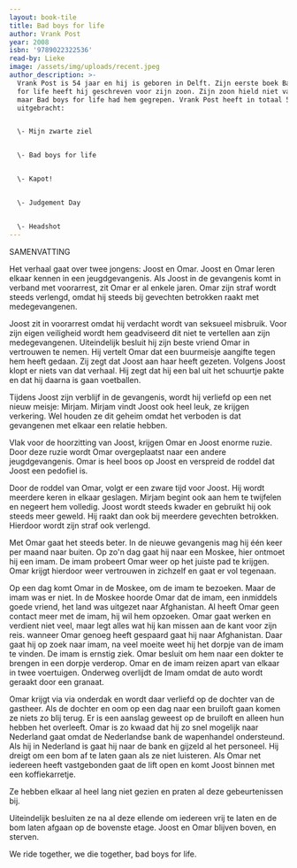 ```yaml
---
layout: book-tile
title: Bad boys for life
author: Vrank Post
year: 2008
isbn: '9789022322536'
read-by: Lieke
image: /assets/img/uploads/recent.jpeg
author_description: >-
  Vrank Post is 54 jaar en hij is geboren in Delft. Zijn eerste boek Bad boys
  for life heeft hij geschreven voor zijn zoon. Zijn zoon hield niet van lezen
  maar Bad boys for life had hem gegrepen. Vrank Post heeft in totaal 5 boek
  uitgebracht:


  \- Mijn zwarte ziel


  \- Bad boys for life


  \- Kapot!


  \- Judgement Day


  \- Headshot
---
```

SAMENVATTING

Het verhaal gaat over twee jongens: Joost en Omar. Joost en Omar leren elkaar kennen in een jeugdgevangenis. Als Joost in de gevangenis komt in verband met voorarrest, zit Omar er al enkele jaren. Omar zijn straf wordt steeds verlengd, omdat hij steeds bij gevechten betrokken raakt met medegevangenen.

Joost zit in voorarrest omdat hij verdacht wordt van seksueel misbruik. Voor zijn eigen veiligheid wordt hem geadviseerd dit niet te vertellen aan zijn medegevangenen. Uiteindelijk besluit hij zijn beste vriend Omar in vertrouwen te nemen. Hij vertelt Omar dat een buurmeisje aangifte tegen hem heeft gedaan. Zij zegt dat Joost aan haar heeft gezeten. Volgens Joost klopt er niets van dat verhaal. Hij zegt dat hij een bal uit het schuurtje pakte en dat hij daarna is gaan voetballen. 

Tijdens Joost zijn verblijf in de gevangenis, wordt hij verliefd op een net nieuw meisje: Mirjam. Mirjam vindt Joost ook heel leuk, ze krijgen verkering. Wel houden ze dit geheim omdat het verboden is dat gevangenen met elkaar een relatie hebben.

Vlak voor de hoorzitting van Joost, krijgen Omar en Joost enorme ruzie. Door deze ruzie wordt Omar overgeplaatst naar een andere jeugdgevangenis. Omar is heel boos op Joost en verspreid de roddel dat Joost een pedofiel is. 

Door de roddel van Omar, volgt er een zware tijd voor Joost. Hij wordt meerdere keren in elkaar geslagen. Mirjam begint ook aan hem te twijfelen en negeert hem volledig. Joost wordt steeds kwader en gebruikt hij ook steeds meer geweld. Hij raakt dan ook bij meerdere gevechten betrokken. Hierdoor wordt zijn straf ook verlengd.  

Met Omar gaat het steeds beter. In de nieuwe gevangenis mag hij één keer per maand naar buiten. Op zo'n dag gaat hij naar een Moskee, hier ontmoet hij een imam. De imam probeert Omar weer op het juiste pad te krijgen. Omar krijgt hierdoor weer vertrouwen in zichzelf en gaat er vol tegenaan.

Op een dag komt Omar in de Moskee, om de imam te bezoeken. Maar de imam was er niet. In de Moskee hoorde Omar dat de imam, een inmiddels goede vriend, het land was uitgezet naar Afghanistan. Al heeft Omar geen contact meer met de imam, hij wil hem opzoeken. Omar gaat werken en verdient niet veel, maar legt alles wat hij kan missen aan de kant voor zijn reis. wanneer Omar genoeg heeft gespaard gaat hij naar Afghanistan. Daar gaat hij op zoek naar imam, na veel moeite weet hij het dorpje van de imam te vinden. De imam is ernstig ziek. Omar besluit om hem naar een dokter te brengen in een dorpje verderop. Omar en de imam reizen apart van elkaar in twee voertuigen. Onderweg overlijdt de Imam omdat de auto wordt geraakt door een granaat. 







Omar krijgt via via onderdak en wordt daar verliefd op de dochter van de gastheer. Als de dochter en oom op een dag naar een bruiloft gaan komen ze niets zo blij terug. Er is een aanslag geweest op de bruiloft en alleen hun hebben het overleeft. Omar is zo kwaad dat hij zo snel mogelijk naar Nederland gaat omdat de Nederlandse bank de wapenhandel ondersteund. Als hij in Nederland is gaat hij naar de bank en gijzeld al het personeel. Hij dreigt om een bom af te laten gaan als ze niet luisteren. Als Omar net iedereen heeft vastgebonden gaat de lift open en komt Joost binnen met een koffiekarretje. 

Ze hebben elkaar al heel lang niet gezien en praten al deze gebeurtenissen bij. 

Uiteindelijk besluiten ze na al deze ellende om iedereen vrij te laten en de bom laten afgaan op de bovenste etage. Joost en Omar blijven boven, en sterven.



We ride together, we die together, bad boys for life.
